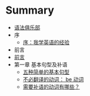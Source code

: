 # Summary

* [语法俱乐部](README.md)
* 序
   * [序：我学英语的经验](xu_ff1a_wo_xue_ying_yu_de_jing_yan.md)
* 前言
* [前言](qian_yan.md)
* 第一章 基本句型及补语
   * [五种简单的基本句型](wu_zhong_jian_dan_de_ji_ben_ju_xing.md)
   * [不必翻译的动词： be 动词](bu_bi_fan_yi_de_dong_ci_ff1a_be_dong_ci.md)
   * [需要补语的动词有哪些？](xu_yao_bu_yu_de_dong_ci_you_na_xie_ff1f.md)

